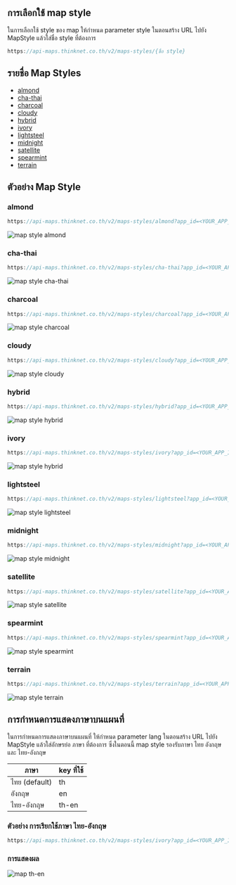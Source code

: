 
## การเลือกใช้ map style

ในการเลือกใช้ style ของ map ให้กำหนด parameter style ในตอนสร้าง URL ไปยัง MapStyle แล้วใส่ชื่อ style ที่ต้องการ

```javascript
https://api-maps.thinknet.co.th/v2/maps-styles/{ชื่อ style}

```
## รายชื่อ Map Styles
- [almond](#almond)
- [cha-thai](#cha-thai)
- [charcoal](#charcoal)
- [cloudy](#cloudy)
- [hybrid](#hybrid)
- [ivory](#ivory)
- [lightsteel](#lightsteel)
- [midnight](#midnight)
- [satellite](#satellite)
- [spearmint](#spearmint)
- [terrain](#terrain)

## ตัวอย่าง Map Style

### almond
```javascript
https://api-maps.thinknet.co.th/v2/maps-styles/almond?app_id=<YOUR_APP_ID>&api_key=<YOUR_API_KEY>

```
![map style almond](../static/image/map-style/almond.png)

### cha-thai
```javascript
https://api-maps.thinknet.co.th/v2/maps-styles/cha-thai?app_id=<YOUR_APP_ID>&api_key=<YOUR_API_KEY>

```
![map style cha-thai](../static/image/map-style/cha-thai.png)

### charcoal
```javascript
https://api-maps.thinknet.co.th/v2/maps-styles/charcoal?app_id=<YOUR_APP_ID>&api_key=<YOUR_API_KEY>

```
![map style charcoal](../static/image/map-style/charcoal.png)

### cloudy
```javascript
https://api-maps.thinknet.co.th/v2/maps-styles/cloudy?app_id=<YOUR_APP_ID>&api_key=<YOUR_API_KEY>

```
![map style cloudy](../static/image/map-style/cloudy.png)

### hybrid
```javascript
https://api-maps.thinknet.co.th/v2/maps-styles/hybrid?app_id=<YOUR_APP_ID>&api_key=<YOUR_API_KEY>

```
![map style hybrid](../static/image/map-style/hybrid.png)

### ivory
```javascript
https://api-maps.thinknet.co.th/v2/maps-styles/ivory?app_id=<YOUR_APP_ID>&api_key=<YOUR_API_KEY>

```
![map style hybrid](../static/image/map-style/ivory.png)

### lightsteel
```javascript
https://api-maps.thinknet.co.th/v2/maps-styles/lightsteel?app_id=<YOUR_APP_ID>&api_key=<YOUR_API_KEY>

```
![map style lightsteel](../static/image/map-style/lightsteel.png)

### midnight
```javascript
https://api-maps.thinknet.co.th/v2/maps-styles/midnight?app_id=<YOUR_APP_ID>&api_key=<YOUR_API_KEY>

```
![map style midnight](../static/image/map-style/midnight.png)

### satellite
```javascript
https://api-maps.thinknet.co.th/v2/maps-styles/satellite?app_id=<YOUR_APP_ID>&api_key=<YOUR_API_KEY>

```
![map style satellite](../static/image/map-style/satellite.png)

### spearmint
```javascript
https://api-maps.thinknet.co.th/v2/maps-styles/spearmint?app_id=<YOUR_APP_ID>&api_key=<YOUR_API_KEY>

```
![map style spearmint](../static/image/map-style/spearmint.png)

### terrain
```javascript
https://api-maps.thinknet.co.th/v2/maps-styles/terrain?app_id=<YOUR_APP_ID>&api_key=<YOUR_API_KEY>

```
![map style terrain](../static/image/map-style/terrain.png)

## การกำหนดการแสดงภาษาบนแผนที่

ในการกำหนดการแสดงภาษาบนแผนที่ ให้กำหนด parameter lang ในตอนสร้าง URL ไปยัง MapStyle แล้วใส่อักษรย่อ ภาษา ที่ต้องการ ซึ่งในตอนนี้ map style รองรับภาษา ไทย อังกฤษ และ ไทย-อังกฤษ

| ภาษา | key ที่ใช้ |
|------|---------|
|  ไทย (default)|  th |
| อังกฤษ |  en |
| ไทย-อังกฤษ |  th-en |

### ตัวอย่าง การเรียกใช้ภาษา ไทย-อังกฤษ
```javascript
https://api-maps.thinknet.co.th/v2/maps-styles/ivory?app_id=<YOUR_APP_ID>&api_key=<YOUR_API_KEY>&lang=th-en

```
### การแสดงผล

![map th-en](../static/image/map-style/th-en-map.png)
